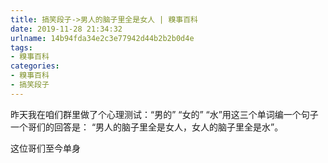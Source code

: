 ```yaml
---
title: 搞笑段子->男人的脑子里全是女人 | 糗事百科
date: 2019-11-28 21:34:32
urlname: 14b94fda34e2c3e77942d44b2b2b0d4e
tags: 
- 糗事百科
categories:
- 糗事百科
- 搞笑段子
---
```

昨天我在咱们群里做了个心理测试：“男的” “女的” “水”用这三个单词编一个句子一个哥们的回答是： “男人的脑子里全是女人，女人的脑子里全是水”。

这位哥们至今单身


